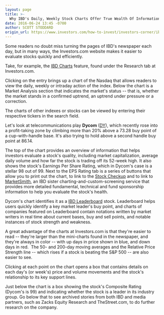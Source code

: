 ```yaml
---
layout: page
title: >-
  Why IBD's Daily, Weekly Stock Charts Offer True Wealth Of Information
date: 2016-06-24 13:45 -0700
author: SCOTT STODDARD
origin_url: https://www.investors.com/how-to-invest/investors-corner/ibd-charts-offer-wealth-of-information-for-investors/
---
```


Some readers no doubt miss turning the pages of IBD's newspaper each day, but in many ways, the Investors.com website makes it easier to evaluate stocks quickly and efficiently.

Take, for example, the [IBD Charts](http://research.investors.com/stock-charts/nasdaq-nasdaq-composite-0ndqc.htm?cht=pvc&type=DAILY) feature, found under the Research tab at Investors.com.

Clicking on the entry brings up a chart of the Nasdaq that allows readers to view the daily, weekly or intraday action of the index. Below the chart is a Market Analysis section that indicates the market's status -- that is, whether the market stands in a confirmed uptrend, an uptrend under pressure or a correction.

The charts of other indexes or stocks can be viewed by entering their respective tickers in the search field.

Let's look at telecommunications play **Dycom** ([DY](https://research.investors.com/quote.aspx?symbol=DY)), which recently rose into a profit-taking zone by climbing more than 20% above a 73.28 buy point of a cup-with-handle base. It's also trying to hold above a second handle buy point at 86.14.

The top of the chart provides an overview of information that helps investors evaluate a stock's quality, including market capitalization, average daily volume and how far the stock is trading off its 52-week high. It also shows the stock's Earnings Per Share Rating, which in Dycom's case is a stellar 98 out of 99.
Next to the EPS Rating tab is a series of buttons that allow you to print out the chart, to link to the [Stock Checkup](http://research.investors.com/stock-checkup/nyse-dycom-inds-inc-dy.aspx) and to link to [MarketSmith](http://www.marketsmith.com), an IBD sister charting-and-custom-screening service that provides more detailed fundamental, technical and fund sponsorship information to help you evaluate the stock's health.

Dycom's chart identifies it as a [IBD Leaderboard](https://leaderboard.investors.com/leaderboard/leaders/default.aspx) stock. Leaderboard helps users quickly identify a key market leader's buy point, and charts of companies featured on Leaderboard contain notations written by market writers in real time about current bases, buy and sell points, and notable instances of stock strength and weakness.

A great advantage of the charts at Investors.com is that they're easier to read -- they're larger than the mini-charts found in the newspaper, and they're always in color -- with up days in price shown in blue, and down days in red.  The 50- and 200-day moving averages and the Relative Price Strength line -- which rises if a stock is beating the S&P 500 -- are also easier to see.

Clicking at each point on the chart opens a box that contains details on each day's (or week's) price and volume movements and the stock's relationship to its key support lines.

Just below the chart is a box showing the stock's Composite Rating (Dycom's is 99) and indicating whether the stock is a leader in its industry group. Go below that to see archived stories from both IBD and media partners, such as Zacks Equity Research and TheStreet.com, to do further research on the company.

